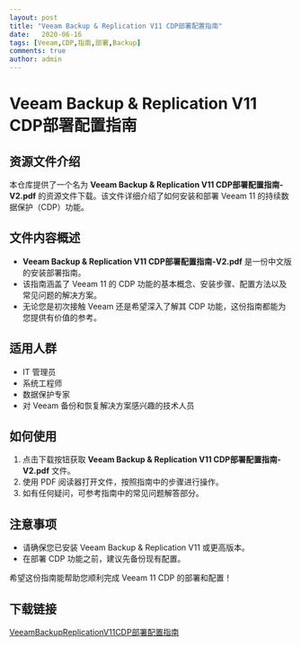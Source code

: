 ```yaml
---
layout: post
title: "Veeam Backup & Replication V11 CDP部署配置指南"
date:   2020-06-16
tags: [Veeam,CDP,指南,部署,Backup]
comments: true
author: admin
---
```

# Veeam Backup & Replication V11 CDP部署配置指南

## 资源文件介绍

本仓库提供了一个名为 **Veeam Backup & Replication V11 CDP部署配置指南-V2.pdf** 的资源文件下载。该文件详细介绍了如何安装和部署 Veeam 11 的持续数据保护（CDP）功能。

## 文件内容概述

- **Veeam Backup & Replication V11 CDP部署配置指南-V2.pdf** 是一份中文版的安装部署指南。
- 该指南涵盖了 Veeam 11 的 CDP 功能的基本概念、安装步骤、配置方法以及常见问题的解决方案。
- 无论您是初次接触 Veeam 还是希望深入了解其 CDP 功能，这份指南都能为您提供有价值的参考。

## 适用人群

- IT 管理员
- 系统工程师
- 数据保护专家
- 对 Veeam 备份和恢复解决方案感兴趣的技术人员

## 如何使用

1. 点击下载按钮获取 **Veeam Backup & Replication V11 CDP部署配置指南-V2.pdf** 文件。
2. 使用 PDF 阅读器打开文件，按照指南中的步骤进行操作。
3. 如有任何疑问，可参考指南中的常见问题解答部分。

## 注意事项

- 请确保您已安装 Veeam Backup & Replication V11 或更高版本。
- 在部署 CDP 功能之前，建议先备份现有配置。

希望这份指南能帮助您顺利完成 Veeam 11 CDP 的部署和配置！

## 下载链接

[VeeamBackupReplicationV11CDP部署配置指南](https://pan.quark.cn/s/31d1acd55e7e)